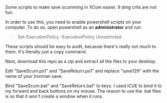 Some scripts to make save scumming in XCom easier. 9 dmg crits are not fun.

In order to use this, you need to enable powershell scripts on your computer. To do so, open powershell as an <b>administrator</b> and run:

>Set-ExecutionPolicy -ExecutionPolicy Unrestricted

These scripts should be easy to audit, because there's really not much to them. It's literally just a copy command.

Next, download this repo as a zip and extract all the files to your desktop.

Edit "SaveScum.ps1" and "SaveReturn.ps1" and replace "save129" with the name of your Ironman save.

Bind "SaveScum.bat" and "SaveReturn.bat" to keys. I used iCUE to bind it to my forward and back buttons on my mouse. The reason to use the .bat files is so that it won't create a window when it runs.
